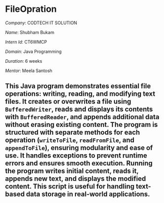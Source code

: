# FileOpration

*Company*: CODTECH IT SOLUTION

*Name*: Shubham Bukam

*Intern Id*: CT6WMCP

*Domain*: Java Programming

*Duration*: 6 weeks 

*Mentor*: Meela Santosh

## This Java program demonstrates essential file operations: writing, reading, and modifying text files. It creates or overwrites a file using `BufferedWriter`, reads and displays its contents with `BufferedReader`, and appends additional data without erasing existing content. The program is structured with separate methods for each operation (`writeToFile`, `readFromFile`, and `appendToFile`), ensuring modularity and ease of use. It handles exceptions to prevent runtime errors and ensures smooth execution. Running the program writes initial content, reads it, appends new text, and displays the modified content. This script is useful for handling text-based data storage in real-world applications.
